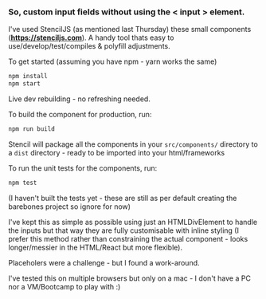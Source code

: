 
### So, custom input fields without using the < input > element.

I've used StencilJS (as mentioned last Thursday) these small components (**https://stenciljs.com**). A handy tool thats easy to use/develop/test/compiles & polyfill adjustments. 


To get started (assuming you have npm - yarn works the same)

```bash
npm install
npm start
```

Live dev rebuilding - no refreshing needed.

To build the component for production, run:

```bash
npm run build
```

Stencil will package all the components in your ```src/components/``` directory to a ```dist``` directory - ready to be imported into your html/frameworks

To run the unit tests for the components, run:
```bash
npm test
```

(I haven't built the tests yet - these are still as per default creating the barebones project so ignore for now)

I've kept this as simple as possible using just an HTMLDivElement to handle the inputs but that way they are fully customisable with inline styling (I prefer this method rather than constraining the actual component - looks longer/messier in the HTML/React but more flexible).

Placeholers were a challenge - but I found a work-around.

I've tested this on multiple browsers but only on a mac - I don't have a PC nor a VM/Bootcamp to play with :)



